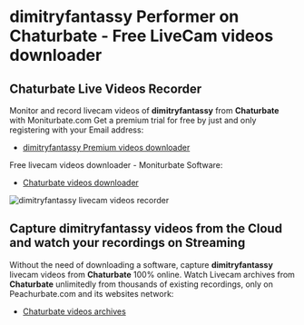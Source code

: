 # dimitryfantassy Performer on Chaturbate - Free LiveCam videos downloader

## Chaturbate Live Videos Recorder

Monitor and record livecam videos of **dimitryfantassy** from **Chaturbate** with Moniturbate.com
Get a premium trial for free by just and only registering with your Email address:
* [dimitryfantassy Premium videos downloader](https://moniturbate.com/request-demo-licence-key.html)

Free livecam videos downloader - Moniturbate Software:
* [Chaturbate videos downloader](https://moniturbate.com/moniturbate-download-software.html)

![dimitryfantassy livecam videos recorder](https://peachurnet.com/templates/moniturbate-software.png)


## Capture dimitryfantassy videos from the Cloud and watch your recordings on Streaming

Without the need of downloading a software, capture **dimitryfantassy** livecam videos from **Chaturbate** 100% online.
Watch Livecam archives from **Chaturbate** unlimitedly from thousands of existing recordings, only on Peachurbate.com and its websites network:
* [Chaturbate videos archives](https://peachurnet.com/)